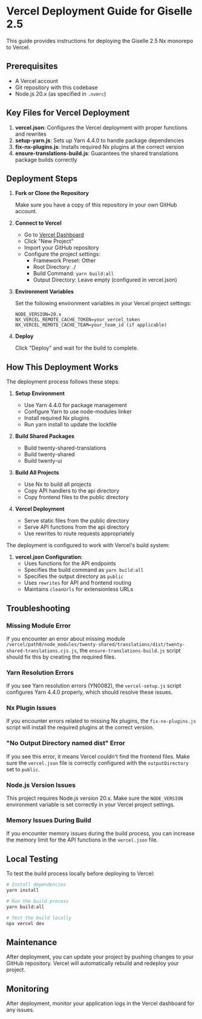 # Vercel Deployment Guide for Giselle 2.5

This guide provides instructions for deploying the Giselle 2.5 Nx monorepo to Vercel.

## Prerequisites

- A Vercel account
- Git repository with this codebase
- Node.js 20.x (as specified in `.nvmrc`)

## Key Files for Vercel Deployment

1. **vercel.json**: Configures the Vercel deployment with proper functions and rewrites
2. **setup-yarn.js**: Sets up Yarn 4.4.0 to handle package dependencies
3. **fix-nx-plugins.js**: Installs required Nx plugins at the correct version
4. **ensure-translations-build.js**: Guarantees the shared translations package builds correctly

## Deployment Steps

1. **Fork or Clone the Repository**

   Make sure you have a copy of this repository in your own GitHub account.

2. **Connect to Vercel**

   - Go to [Vercel Dashboard](https://vercel.com/dashboard)
   - Click "New Project"
   - Import your GitHub repository
   - Configure the project settings:
     - Framework Preset: Other
     - Root Directory: ./
     - Build Command: `yarn build:all`
     - Output Directory: Leave empty (configured in vercel.json)

3. **Environment Variables**

   Set the following environment variables in your Vercel project settings:

   ```
   NODE_VERSION=20.x
   NX_VERCEL_REMOTE_CACHE_TOKEN=your_vercel_token
   NX_VERCEL_REMOTE_CACHE_TEAM=your_team_id (if applicable)
   ```

4. **Deploy**

   Click "Deploy" and wait for the build to complete.

## How This Deployment Works

The deployment process follows these steps:

1. **Setup Environment**
   - Use Yarn 4.4.0 for package management
   - Configure Yarn to use node-modules linker
   - Install required Nx plugins
   - Run yarn install to update the lockfile

2. **Build Shared Packages**
   - Build twenty-shared-translations
   - Build twenty-shared
   - Build twenty-ui

3. **Build All Projects**
   - Use Nx to build all projects
   - Copy API handlers to the api directory
   - Copy frontend files to the public directory

4. **Vercel Deployment**
   - Serve static files from the public directory
   - Serve API functions from the api directory
   - Use rewrites to route requests appropriately

The deployment is configured to work with Vercel's build system:

1. **vercel.json Configuration**:
   - Uses functions for the API endpoints
   - Specifies the build command as `yarn build:all`
   - Specifies the output directory as `public`
   - Uses `rewrites` for API and frontend routing
   - Maintains `cleanUrls` for extensionless URLs

## Troubleshooting

### Missing Module Error

If you encounter an error about missing module `/vercel/path0/node_modules/twenty-shared/translations/dist/twenty-shared-translations.cjs.js`, the `ensure-translations-build.js` script should fix this by creating the required files.

### Yarn Resolution Errors

If you see Yarn resolution errors (YN0082), the `vercel-setup.js` script configures Yarn 4.4.0 properly, which should resolve these issues.

### Nx Plugin Issues

If you encounter errors related to missing Nx plugins, the `fix-nx-plugins.js` script will install the required plugins at the correct version.

### "No Output Directory named dist" Error

If you see this error, it means Vercel couldn't find the frontend files. Make sure the `vercel.json` file is correctly configured with the `outputDirectory` set to `public`.

### Node.js Version Issues

This project requires Node.js version 20.x. Make sure the `NODE_VERSION` environment variable is set correctly in your Vercel project settings.

### Memory Issues During Build

If you encounter memory issues during the build process, you can increase the memory limit for the API functions in the `vercel.json` file.

## Local Testing

To test the build process locally before deploying to Vercel:

```bash
# Install dependencies
yarn install

# Run the build process
yarn build:all

# Test the build locally
npx vercel dev
```

## Maintenance

After deployment, you can update your project by pushing changes to your GitHub repository. Vercel will automatically rebuild and redeploy your project.

## Monitoring

After deployment, monitor your application logs in the Vercel dashboard for any issues.
